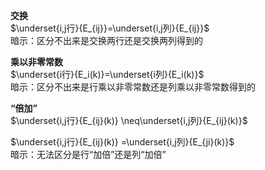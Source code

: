 **交换**    
 $\underset{i,j行}{E_{ij}}=\underset{i,j列}{E_{ij}}$     
暗示：区分不出来是交换两行还是交换两列得到的    
    
**乘以非零常数**    
 $\underset{i行}{E_i(k)}=\underset{i列}{E_i(k)}$     
暗示：区分不出来是行乘以非零常数还是列乘以非零常数得到的    
    
**“倍加”**    
 $\underset{i,j行}{E_{ij}(k)}    
\neq\underset{i,j列}{E_{ij}(k)}$     
    
 $\underset{i,j行}{E_{ij}(k)}    
=\underset{i,j列}{E_{ji}(k)}$     
暗示：无法区分是行“加倍”还是列“加倍”    
